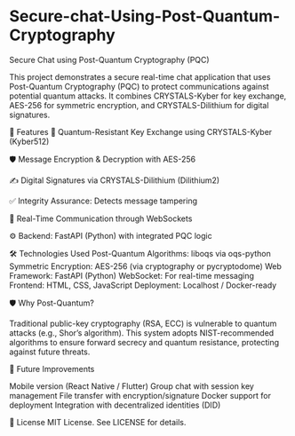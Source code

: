 # Secure-chat-Using-Post-Quantum-Cryptography

Secure Chat using Post-Quantum Cryptography (PQC)

This project demonstrates a secure real-time chat application that uses Post-Quantum Cryptography (PQC) to protect communications against potential quantum attacks. It combines CRYSTALS-Kyber for key exchange, AES-256 for symmetric encryption, and CRYSTALS-Dilithium for digital signatures.

🚀 Features
🔐 Quantum-Resistant Key Exchange using CRYSTALS-Kyber (Kyber512)

🛡️ Message Encryption & Decryption with AES-256

✍️ Digital Signatures via CRYSTALS-Dilithium (Dilithium2)

✅ Integrity Assurance: Detects message tampering

💬 Real-Time Communication through WebSockets

⚙️ Backend: FastAPI (Python) with integrated PQC logic


🛠️ Technologies Used
Post-Quantum Algorithms: liboqs via oqs-python
Symmetric Encryption: AES-256 (via cryptography or pycryptodome)
Web Framework: FastAPI (Python)
WebSocket: For real-time messaging
Frontend: HTML, CSS, JavaScript
Deployment: Localhost / Docker-ready



🛡️ Why Post-Quantum?

Traditional public-key cryptography (RSA, ECC) is vulnerable to quantum attacks (e.g., Shor’s algorithm). This system adopts NIST-recommended algorithms to ensure forward secrecy and quantum resistance, protecting against future threats.

🔮 Future Improvements

Mobile version (React Native / Flutter)
Group chat with session key management
File transfer with encryption/signature
Docker support for deployment
Integration with decentralized identities (DID)

📄 License
MIT License. See LICENSE for details.

